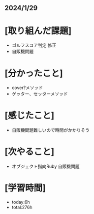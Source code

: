 ## 2024/1/29

# [取り組んだ課題]
- ゴルフスコア判定 修正
- 自販機問題
# [分かったこと]
- cover?メソッド
- ゲッター、セッターメソッド
# [感じたこと]  
- 自販機問題難しいので時間がかかりそう
# [次やること]
- オブジェクト指向Ruby 自販機問題
# [学習時間]
- today:6h  
- total:276h

